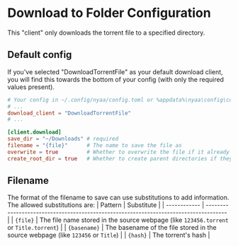 # Download to Folder Configuration
This "client" only downloads the torrent file to a specified directory.

## Default config
If you've selected "DownloadTorrentFile" as your default download client, you will find this towards the bottom of your config (with only the required values present).
```toml
# Your config in ~/.config/nyaa/config.toml or %appdata%\nyaa\config\config.toml
# ...
download_client = "DownloadTorrentFile"
# ...

[client.download]
save_dir = "~/Downloads" # required
filename = "{file}"      # The name to save the file as
overwrite = true         # Whether to overwrite the file if it already exists
create_root_dir = true   # Whether to create parent directories if they do not exist
```

## Filename
The format of the filename to save can use substitutions to add information. The allowed substitutions are:
| Pattern      | Substitute                                                                            |
| ------------ | ------------------------------------------------------------------------------------- |
| `{file}`     | The file name stored in the source webpage (like `123456.torrent` or `Title.torrent`) |
| `{basename}` | The basename of the file stored in the source webpage (like `123456` or `Title`)      |
| `{hash}`     | The torrent's hash                                                                    |
